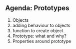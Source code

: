 ## Agenda: Prototypes
1. Objects
2. adding behaviour to objects
3. function to create object
4. Prototype: what and why?
5. Properties around prototype